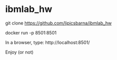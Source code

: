 # ibmlab_hw

git clone https://github.com/lipicsbarna/ibmlab_hw

docker run -p 8501:8501

In a browser, type:
http://localhost:8501/

Enjoy (or not)

